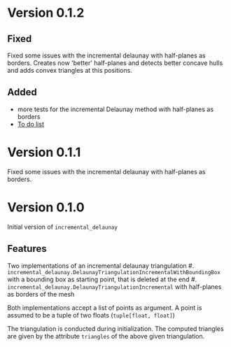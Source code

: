 # Version 0.1.2

## Fixed
Fixed some issues with the incremental delaunay with half-planes as borders.
Creates now 'better' half-planes and detects better concave hulls and adds convex triangles 
at this positions.

## Added
- more tests for the incremental Delaunay method with half-planes as borders
- [To do list](https://github.com/JohannesSchorr/incremental-delaunay/blob/master/todo.md)

# Version 0.1.1

Fixed some issues with the incremental delaunay with half-planes as borders.

# Version 0.1.0

Initial version of ``incremental_delaunay``

## Features

Two implementations of an incremental delaunay triangulation
#. ``incremental_delaunay.DelaunayTriangulationIncrementalWithBoundingBox`` with a bounding box as starting point, that is deleted at the end
#. ``incremental_delaunay.DelaunayTriangulationIncremental`` with half-planes as borders of the mesh

Both implementations accept a list of points as argument.
A point is assumed to be a tuple of two floats (``tuple[float, float]``)

The triangulation is conducted during initialization.
The computed triangles are given by the attribute ``triangles`` of the above given triangulation.